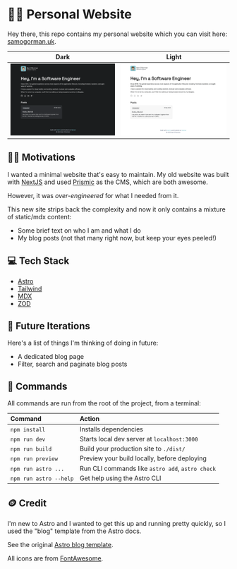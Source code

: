 # 🧑‍💻 Personal Website

Hey there, this repo contains my personal website which you can visit here: [samogorman.uk](https://www.samogorman.uk/).

|Dark|Light|
|-|-|
|![image](./screenshots/site-screenshot-dark.png)|![image](./screenshots/site-screenshot-light.png)|

## 💪🏻 Motivations

I wanted a minimal website that's easy to maintain. My old website was built with [NextJS](https://nextjs.org/) and used [Prismic](https://prismic.io/) as the CMS, which are both awesome.

However, it was *over-engineered* for what I needed from it.

This new site strips back the complexity and now it only contains a mixture of static/mdx content:

- Some brief text on who I am and what I do
- My blog posts (not that many right now, but keep your eyes peeled!)


## 💻 Tech Stack

- [Astro](https://astro.build/)
- [Tailwind](https://tailwindcss.com/)
- [MDX](https://mdxjs.com/)
- [ZOD](https://github.com/colinhacks/zod)

## 🔮 Future Iterations

Here's a list of things I'm thinking of doing in future:

- A dedicated blog page
- Filter, search and paginate blog posts


## 🧞 Commands

All commands are run from the root of the project, from a terminal:

| Command                | Action                                           |
| :--------------------- | :----------------------------------------------- |
| `npm install`          | Installs dependencies                            |
| `npm run dev`          | Starts local dev server at `localhost:3000`      |
| `npm run build`        | Build your production site to `./dist/`          |
| `npm run preview`      | Preview your build locally, before deploying     |
| `npm run astro ...`    | Run CLI commands like `astro add`, `astro check` |
| `npm run astro --help` | Get help using the Astro CLI                     |


## 🪙 Credit

I'm new to Astro and I wanted to get this up and running pretty quickly, so I used the "blog" template from the Astro docs.

See the original [Astro blog template](https://astro-blog-template.netlify.app/).

All icons are from [FontAwesome](https://fontawesome.com/).